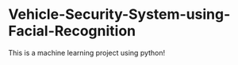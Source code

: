 # Vehicle-Security-System-using-Facial-Recognition
This is a machine learning project using python!
